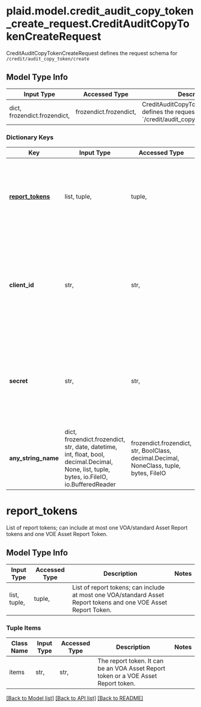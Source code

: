 # plaid.model.credit_audit_copy_token_create_request.CreditAuditCopyTokenCreateRequest

CreditAuditCopyTokenCreateRequest defines the request schema for `/credit/audit_copy_token/create`

## Model Type Info
Input Type | Accessed Type | Description | Notes
------------ | ------------- | ------------- | -------------
dict, frozendict.frozendict,  | frozendict.frozendict,  | CreditAuditCopyTokenCreateRequest defines the request schema for &#x60;/credit/audit_copy_token/create&#x60; | 

### Dictionary Keys
Key | Input Type | Accessed Type | Description | Notes
------------ | ------------- | ------------- | ------------- | -------------
**[report_tokens](#report_tokens)** | list, tuple,  | tuple,  | List of report tokens; can include at most one VOA/standard Asset Report tokens and one VOE Asset Report Token. | 
**client_id** | str,  | str,  | Your Plaid API &#x60;client_id&#x60;. The &#x60;client_id&#x60; is required and may be provided either in the &#x60;PLAID-CLIENT-ID&#x60; header or as part of a request body. | [optional] 
**secret** | str,  | str,  | Your Plaid API &#x60;secret&#x60;. The &#x60;secret&#x60; is required and may be provided either in the &#x60;PLAID-SECRET&#x60; header or as part of a request body. | [optional] 
**any_string_name** | dict, frozendict.frozendict, str, date, datetime, int, float, bool, decimal.Decimal, None, list, tuple, bytes, io.FileIO, io.BufferedReader | frozendict.frozendict, str, BoolClass, decimal.Decimal, NoneClass, tuple, bytes, FileIO | any string name can be used but the value must be the correct type | [optional]

# report_tokens

List of report tokens; can include at most one VOA/standard Asset Report tokens and one VOE Asset Report Token.

## Model Type Info
Input Type | Accessed Type | Description | Notes
------------ | ------------- | ------------- | -------------
list, tuple,  | tuple,  | List of report tokens; can include at most one VOA/standard Asset Report tokens and one VOE Asset Report Token. | 

### Tuple Items
Class Name | Input Type | Accessed Type | Description | Notes
------------- | ------------- | ------------- | ------------- | -------------
items | str,  | str,  | The report token. It can be an VOA Asset Report token or a VOE Asset Report token. | 

[[Back to Model list]](../../README.md#documentation-for-models) [[Back to API list]](../../README.md#documentation-for-api-endpoints) [[Back to README]](../../README.md)


